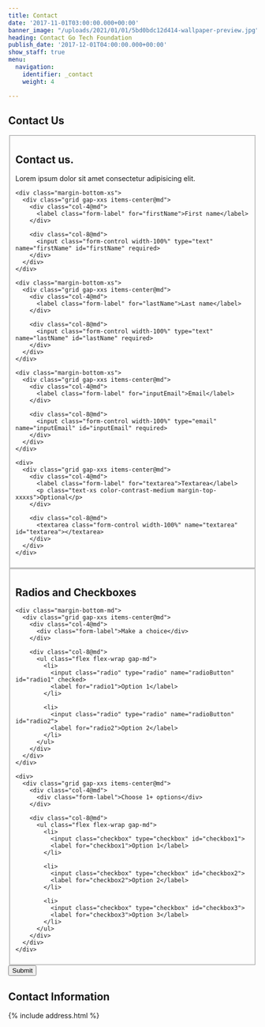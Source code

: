 ```yaml
---
title: Contact
date: '2017-11-01T03:00:00.000+00:00'
banner_image: "/uploads/2021/01/01/5bd0bdc12d414-wallpaper-preview.jpg"
heading: Contact Go Tech Foundation
publish_date: '2017-12-01T04:00:00.000+00:00'
show_staff: true
menu:
  navigation:
    identifier: _contact
    weight: 4

---
```

## Contact Us

<form class="form-template-v3">
  <fieldset class="margin-bottom-md padding-bottom-md border-bottom">
    <div class="text-component margin-bottom-md text-center">
      <h2>Contact us.</h2>
      <p>Lorem ipsum dolor sit amet consectetur adipisicing elit.</p>
    </div>

    <div class="margin-bottom-xs">
      <div class="grid gap-xxs items-center@md">
        <div class="col-4@md">
          <label class="form-label" for="firstName">First name</label>
        </div>
        
        <div class="col-8@md">
          <input class="form-control width-100%" type="text" name="firstName" id="firstName" required>
        </div>
      </div>
    </div>

    <div class="margin-bottom-xs">
      <div class="grid gap-xxs items-center@md">
        <div class="col-4@md">
          <label class="form-label" for="lastName">Last name</label>
        </div>
        
        <div class="col-8@md">
          <input class="form-control width-100%" type="text" name="lastName" id="lastName" required>
        </div>
      </div>
    </div>

    <div class="margin-bottom-xs">
      <div class="grid gap-xxs items-center@md">
        <div class="col-4@md">
          <label class="form-label" for="inputEmail">Email</label>
        </div>
        
        <div class="col-8@md">
          <input class="form-control width-100%" type="email" name="inputEmail" id="inputEmail" required>
        </div>
      </div>
    </div>

    <div>
      <div class="grid gap-xxs items-center@md">
        <div class="col-4@md">
          <label class="form-label" for="textarea">Textarea</label>
          <p class="text-xs color-contrast-medium margin-top-xxxxs">Optional</p>
        </div>
        
        <div class="col-8@md">
          <textarea class="form-control width-100%" name="textarea" id="textarea"></textarea>
        </div>
      </div>
    </div>
  </fieldset>

  <fieldset class="margin-bottom-md padding-bottom-md border-bottom">
    <div class="text-component margin-bottom-md text-center">
      <h2>Radios and Checkboxes</h2>
    </div>

    <div class="margin-bottom-md">
      <div class="grid gap-xxs items-center@md">
        <div class="col-4@md">
          <div class="form-label">Make a choice</div>
        </div>
  
        <div class="col-8@md">
          <ul class="flex flex-wrap gap-md">
            <li>
              <input class="radio" type="radio" name="radioButton" id="radio1" checked>
              <label for="radio1">Option 1</label>
            </li>
      
            <li>
              <input class="radio" type="radio" name="radioButton" id="radio2">
              <label for="radio2">Option 2</label>
            </li>
          </ul>
        </div>
      </div>
    </div>

    <div>
      <div class="grid gap-xxs items-center@md">
        <div class="col-4@md">
          <div class="form-label">Choose 1+ options</div>
        </div>
  
        <div class="col-8@md">
          <ul class="flex flex-wrap gap-md">
            <li>
              <input class="checkbox" type="checkbox" id="checkbox1">
              <label for="checkbox1">Option 1</label>
            </li>
      
            <li>
              <input class="checkbox" type="checkbox" id="checkbox2">
              <label for="checkbox2">Option 2</label>
            </li>

            <li>
              <input class="checkbox" type="checkbox" id="checkbox3">
              <label for="checkbox3">Option 3</label>
            </li>
          </ul>
        </div>
      </div>
    </div>
  </fieldset>

  <div class="text-right">
    <button class="btn btn--primary">Submit</button>
  </div>
</form>

## Contact Information
{% include address.html %}